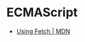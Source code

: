 ECMAScript
=======


* [Using Fetch | MDN](http://developer.mozilla.org/en-US/docs/Web/API/Fetch_API/Using_Fetch)

